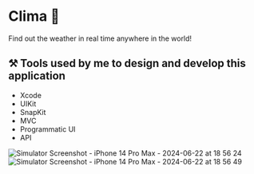 # Clima 👀
Find out the weather in real time anywhere in the world!

## ⚒️ Tools used by me to design and develop this application

- Xcode
- UIKit
- SnapKit
- MVC
- Programmatic UI
- API

![Simulator Screenshot - iPhone 14 Pro Max - 2024-06-22 at 18 56 24](https://github.com/MaksimIsAvailable/Clima/assets/162634880/54dce6de-2f98-4127-8377-99d446901276)
![Simulator Screenshot - iPhone 14 Pro Max - 2024-06-22 at 18 56 49](https://github.com/MaksimIsAvailable/Clima/assets/162634880/c91ca907-cae6-46dc-a052-6024f03d8a13)
